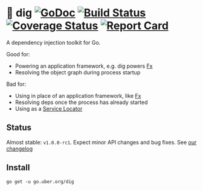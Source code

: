 # :hammer: dig [![GoDoc][doc-img]][doc] [![Build Status][ci-img]][ci] [![Coverage Status][cov-img]][cov] [![Report Card][report-card-img]][report-card]

A dependency injection toolkit for Go.

Good for:

* Powering an application framework, e.g. dig powers [Fx](github.com/uber-go/fx)
* Resolving the object graph during process startup

Bad for:

* Using in place of an application framework, like [Fx](github.com/uber-go/fx)
* Resolving deps once the process has already started
* Using as a [Service Locator](https://martinfowler.com/articles/injection.html#UsingAServiceLocator)

## Status

Almost stable: `v1.0.0-rc1`. Expect minor API changes and bug fixes. See [our changelog](CHANGELOG.md)

## Install

```
go get -u go.uber.org/dig
```

[doc]: https://godoc.org/go.uber.org/dig
[doc-img]: https://godoc.org/go.uber.org/dig?status.svg
[cov]: https://codecov.io/gh/uber-go/dig/branch/master
[cov-img]: https://codecov.io/gh/uber-go/dig/branch/master/graph/badge.svg
[ci]: https://travis-ci.org/uber-go/dig
[ci-img]: https://travis-ci.org/uber-go/dig.svg?branch=master
[report-card]: https://goreportcard.com/report/github.com/uber-go/dig
[report-card-img]: https://goreportcard.com/badge/github.com/uber-go/dig

